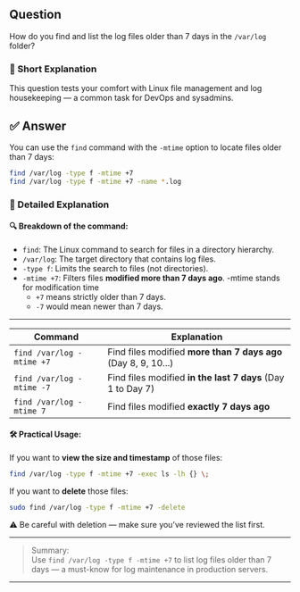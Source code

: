 ## Question  
How do you find and list the log files older than 7 days in the `/var/log` folder?

### 📝 Short Explanation  
This question tests your comfort with Linux file management and log housekeeping — a common task for DevOps and sysadmins.

## ✅ Answer  
You can use the `find` command with the `-mtime` option to locate files older than 7 days:

```bash
find /var/log -type f -mtime +7
find /var/log -type f -mtime +7 -name *.log
```

### 📘 Detailed Explanation  

#### 🔍 Breakdown of the command:

- `find`: The Linux command to search for files in a directory hierarchy.
- `/var/log`: The target directory that contains log files.
- `-type f`: Limits the search to files (not directories).
- `-mtime +7`: Filters files **modified more than 7 days ago**. -mtime stands for modification time
  - `+7` means strictly older than 7 days.
  - `-7` would mean newer than 7 days.

---
| Command                   | Explanation                                                    |
| ------------------------- | -------------------------------------------------------------- |
| `find /var/log -mtime +7` | Find files modified **more than 7 days ago** (Day 8, 9, 10...) |
| `find /var/log -mtime -7` | Find files modified **in the last 7 days** (Day 1 to Day 7)    |
| `find /var/log -mtime 7`  | Find files modified **exactly 7 days ago**                     |

#### 🛠️ Practical Usage:
If you want to **view the size and timestamp** of those files:
```bash
find /var/log -type f -mtime +7 -exec ls -lh {} \;
```

If you want to **delete** those files:
```bash
sudo find /var/log -type f -mtime +7 -delete
```
⚠️ Be careful with deletion — make sure you’ve reviewed the list first.

---

> Summary:  
> Use `find /var/log -type f -mtime +7` to list log files older than 7 days — a must-know for log maintenance in production servers.

---

